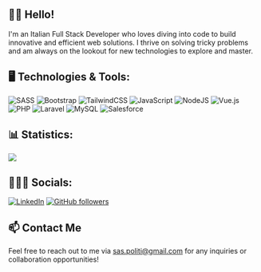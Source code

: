 <!-- [![Header](https://raw.githubusercontent.com/samuelemadrigali/samuelemadrigali/main/banner.png?raw=true "Header")](https://github.com/samuelemadrigali/) -->

## 👋🏻 Hello!

I'm an Italian Full Stack Developer who loves diving into code to build innovative and efficient web solutions. I thrive on solving tricky problems and am always on the lookout for new technologies to explore and master.

## 🖥 Technologies & Tools:

![SASS](https://img.shields.io/badge/SASS-hotpink.svg?style=flat&logo=SASS&logoColor=white)
![Bootstrap](https://img.shields.io/badge/Bootstrap-%237952B3?style=flat&logo=bootstrap&logoColor=white)
![TailwindCSS](https://img.shields.io/badge/TailwindCSS-%2338B2AC.svg?style=flat&logo=tailwind-css&logoColor=white)
![JavaScript](https://img.shields.io/badge/JavaScript-%23323330.svg?style=flat&logo=javascript&logoColor=%23F7DF1E)
![NodeJS](https://img.shields.io/badge/Node.JS-6DA55F?style=flat&logo=node.js&logoColor=white)
![Vue.js](https://img.shields.io/badge/VueJS-%2335495e.svg?style=flat&logo=vuedotjs&logoColor=%234FC08D)
![PHP](https://img.shields.io/badge/PHP-%23777BB4.svg?style=flat&logo=php&logoColor=white)
![Laravel](https://img.shields.io/badge/Laravel-%23FF2D20.svg?style=flat&logo=laravel&logoColor=white)
![MySQL](https://img.shields.io/badge/MySQL-%234479A1?style=flat&logo=mysql&logoColor=white)
![Salesforce](https://img.shields.io/badge/Salesforce-%234479A1?style=flat&logo=salesforce&logoColor=white)

<!-- ![React](https://img.shields.io/badge/React-%2320232a.svg?style=flat&logo=react&logoColor=%2361DAFB) -->

<!-- ## 🚀 Projects

- **[Vue/Laravel Cinema](https://github.com/sashapoliti/laravel_cinema)**: A 1950s style cinema web app with CRUD functionality for movies, halls, and screenings.
- **[Disney+ Clone](https://github.com/sashapoliti/disney_plus_clone)**: A replica of Disney+ with a working search bar using The Movie DB API to fetch and display movie details in a modal. -->

## 📊 Statistics:

![](https://github-readme-stats.vercel.app/api?username=sashapoliti&theme=dark&hide_border=false&include_all_commits=false&count_private=false)

## 👨🏻‍💻 Socials:

[![LinkedIn](https://img.shields.io/badge/LinkedIn-%230077B5.svg?logo=linkedin&logoColor=white)](https://www.linkedin.com/in/sashapoliti/)
[![GitHub followers](https://img.shields.io/github/followers/sashapoliti?style=social)](https://github.com/sashapoliti)

## 📫 Contact Me

Feel free to reach out to me via [sas.politi@gmail.com](mailto:sas.politi@gmail.com) for any inquiries or collaboration opportunities!
